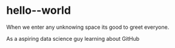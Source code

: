 # hello--world
When we enter any unknowing space its good to greet everyone.

As a aspiring data science guy learning about GitHub
